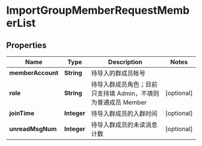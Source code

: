 

# ImportGroupMemberRequestMemberList

## Properties

Name | Type | Description | Notes
------------ | ------------- | ------------- | -------------
**memberAccount** | **String** | 待导入的群成员帐号 | 
**role** | **String** | 待导入群成员角色；目前只支持填 Admin，不填则为普通成员 Member |  [optional]
**joinTime** | **Integer** | 待导入群成员的入群时间 |  [optional]
**unreadMsgNum** | **Integer** | 待导入群成员的未读消息计数 |  [optional]




